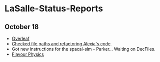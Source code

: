 # LaSalle-Status-Reports

## October 18
* [Overleaf](https://www.overleaf.com/project/670fc88389caa7db2f24b)
* [Checked file paths and refactoring Alexia's code](https://gitlab.cern.ch/lasalle/rad-lb02lbgammabr-obs/lb02lbgammabr). 
* Got new instructions for the spacal-sim - Parker... Waiting on DecFiles. 
* [Flavour Physics](https://github.com/uzzielperez/Flavour-Physics)
